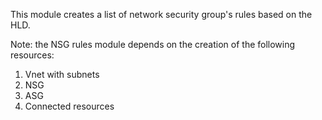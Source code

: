 This module creates a list of network security group's rules based on the HLD.

Note: the NSG rules module depends on the creation of the following resources:
1. Vnet with subnets
2. NSG
3. ASG
4. Connected resources